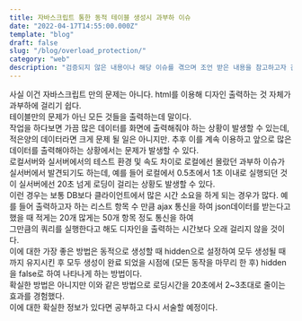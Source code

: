 ```yaml
---
title: 자바스크립트 통한 동적 테이블 생성시 과부하 이슈
date: "2022-04-17T14:55:00.000Z"
template: "blog"
draft: false
slug: "/blog/overload_protection/"
category: "web"
description: "검증되지 않은 내용이나 해당 이슈를 겪으며 조언 받은 내용을 참고하고자 간단하게 작성하였습니다."
---
```

사실 이건 자바스크립트 만의 문제는 아니다. html를 이용해 디자인 출력하는 것 자체가 과부하에 걸리기 쉽다.   
테이블만의 문제가 아닌 모든 것들을 출력하는데 말이다.   
작업을 하다보면 가끔 많은 데이터를 화면에 출력해줘야 하는 상황이 발생할 수 있는데, 적은양의 데이터라면 크게 문제
될 일은 아니지만. 추후 이를 계속 이용하고 앞으로 많은 데이터를 출력해야하는 상황에서는 문제가 발생할 수 있다.   
로컬서버와 실서버에서의 테스트 환경 및 속도 차이로 로컬에선 몰랐던 과부하 이슈가 실서버에서 발견되기도 하는데,
 예를 들어 로컬에서 0.5초에서 1초 이내로 실행되던 것이 실서버에선 20초 넘게 로딩이 걸리는 상황도 발생할 수 있다.   
이런 경우는 보통 DB보다 클라이언트에서 많은 시간 소요을 하게 되는 경우가 많다. 예를 들어 출력하고자 하는 리스트 항목 수
만큼 ajax 통신을 하여 json데이터를 받는다고 했을 때 적게는 20개 많게는 50개 항목 정도 통신을 하여  
그만큼의 쿼리를
 실행한다고 해도 디자인을 출력하는 시간보다 오래 걸리지 않을 것이다.   
이에 대한 가장 좋은 방법은 동적으로 생성할 때 hidden으로 설정하여 모두 생성될 때 까지 유지시킨 후 모두 생성이 완료
 되었을 시점에 (모든 동작을 마무리 한 후) hidden을 false로 하여 나타나게 하는 방법이다.   
확실한 방법은 아니지만 이와 같은 방법으로 로딩시간을 20초에서 2~3초대로 줄이는 효과를 경험했다.   
이에 대한 확실한 정보가 있다면 공부하고 다시 서술할 예정이다.